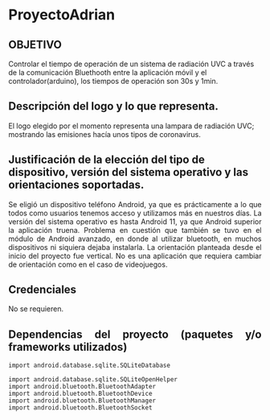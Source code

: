 # ProyectoAdrian
## OBJETIVO
Controlar el tiempo de operación de un sistema de radiación UVC a través de la comunicación Bluethooth entre la aplicación móvil y el controlador(arduino), los tiempos de operación son 30s y 1min.
## Descripción del logo y lo que representa.
El logo elegido por el momento representa una lampara de radiación UVC; mostrando las emisiones hacía unos tipos de coronavirus.
## Justificación de la elección del tipo de dispositivo, versión del sistema operativo y las orientaciones soportadas.
<div align="justify"> Se eligió un dispositivo teléfono Android, ya que es prácticamente a lo que todos como usuarios tenemos acceso y utilizamos más en nuestros días. 
La versión del sistema operativo es hasta Android 11, ya que Android superior la aplicación truena. Problema en cuestión que también se tuvo en el módulo de Android avanzado, en donde al utilizar bluetooth, en muchos dispositivos ni siquiera dejaba instalarla.
La orientación planteada desde el inicio del proyecto fue vertical. No es una aplicación que requiera cambiar de orientación como en el caso de videojuegos.
 
 ## Credenciales
   No se requieren.
 ## Dependencias del proyecto (paquetes y/o frameworks utilizados)

 ``` 
 import android.database.sqlite.SQLiteDatabase
 
 import android.database.sqlite.SQLiteOpenHelper
 import android.bluetooth.BluetoothAdapter
 import android.bluetooth.BluetoothDevice
 import android.bluetooth.BluetoothManager
 import android.bluetooth.BluetoothSocket

```

 





